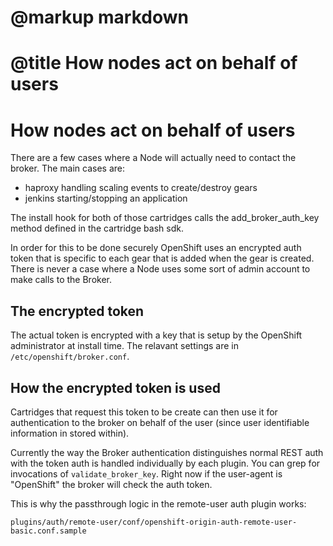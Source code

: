 # @markup markdown
# @title How nodes act on behalf of users

# How nodes act on behalf of users

There are a few cases where a Node will actually need to contact the broker. The main cases are:

  * haproxy handling scaling events to create/destroy gears
  * jenkins starting/stopping an application

The install hook for both of those cartridges calls the add_broker_auth_key method defined in the cartridge bash sdk.

In order for this to be done securely OpenShift uses an encrypted auth token that is specific to each gear that is added when the gear is created.  There is never a case where a Node uses some sort of admin account to make calls to the Broker.

## The encrypted token

The actual token is encrypted with a key that is setup by the OpenShift administrator at install time.  The relavant settings are in ```/etc/openshift/broker.conf```.

## How the encrypted token is used

Cartridges that request this token to be create can then use it for authentication to the broker on behalf of the user (since user identifiable information in stored within).

Currently the way the Broker authentication distinguishes normal REST auth with the token auth is handled individually by each plugin.  You can grep for
invocations of ```validate_broker_key```. Right now if the user-agent is "OpenShift" the broker will check the auth token.

This is why the passthrough logic in the remote-user auth plugin works:

    plugins/auth/remote-user/conf/openshift-origin-auth-remote-user-basic.conf.sample